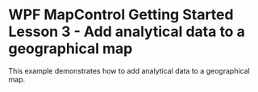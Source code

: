 # WPF MapControl Getting Started Lesson 3 - Add analytical data to a geographical map


This example demonstrates how to add analytical data to a geographical map.

<br/>


